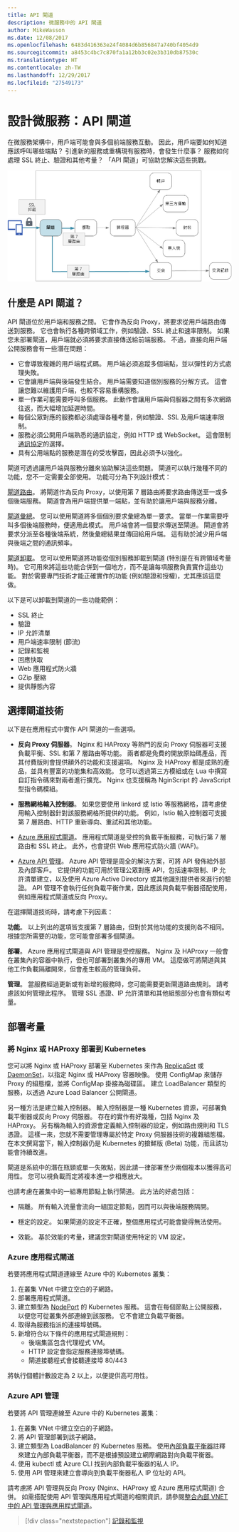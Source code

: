 ```yaml
---
title: API 閘道
description: 微服務中的 API 閘道
author: MikeWasson
ms.date: 12/08/2017
ms.openlocfilehash: 6483d416363e24f4084d6b856847a740bf4054d9
ms.sourcegitcommit: a8453c4bc7c870fa1a12bb3c02e3b310db87530c
ms.translationtype: HT
ms.contentlocale: zh-TW
ms.lasthandoff: 12/29/2017
ms.locfileid: "27549173"
---
```

# <a name="designing-microservices-api-gateways"></a>設計微服務：API 閘道

在微服務架構中，用戶端可能會與多個前端服務互動。 因此，用戶端要如何知道應該呼叫哪些端點？ 引進新的服務或重構現有服務時，會發生什麼事？ 服務如何處理 SSL 終止、驗證和其他考量？ 「API 閘道」可協助您解決這些挑戰。 

![](./images/gateway.png)

## <a name="what-is-an-api-gateway"></a>什麼是 API 閘道？

API 閘道位於用戶端和服務之間。 它會作為反向 Proxy，將要求從用戶端路由傳送到服務。 它也會執行各種跨領域工作，例如驗證、SSL 終止和速率限制。 如果您未部署閘道，用戶端就必須將要求直接傳送給前端服務。 不過，直接向用戶端公開服務會有一些潛在問題：

- 它會導致複雜的用戶端程式碼。 用戶端必須追蹤多個端點，並以彈性的方式處理失敗。 
- 它會讓用戶端與後端發生結合。 用戶端需要知道個別服務的分解方式。 這會讓您難以維護用戶端，也較不容易重構服務。
- 單一作業可能需要呼叫多個服務。 此動作會讓用戶端與伺服器之間有多次網路往返，而大幅增加延遲時間。 
- 每個公眾對應的服務都必須處理各種考量，例如驗證、SSL 及用戶端速率限制。 
- 服務必須公開用戶端熟悉的通訊協定，例如 HTTP 或 WebSocket。 這會限制[通訊協定](./interservice-communication.md)的選擇。 
- 具有公用端點的服務是潛在的受攻擊面，因此必須予以強化。

閘道可透過讓用戶端與服務分離來協助解決這些問題。 閘道可以執行幾種不同的功能，您不一定需要全部使用。 功能可分為下列設計模式：

[閘道路由](../patterns/gateway-routing.md)。 將閘道作為反向 Proxy，以使用第 7 層路由將要求路由傳送至一或多個後端服務。 閘道會為用戶端提供單一端點，並有助於讓用戶端與服務分離。 

[閘道彙總](../patterns/gateway-aggregation.md)。 您可以使用閘道將多個個別要求彙總為單一要求。 當單一作業需要呼叫多個後端服務時，便適用此模式。 用戶端會將一個要求傳送至閘道。 閘道會將要求分派至各種後端系統，然後彙總結果並傳回給用戶端。 這有助於減少用戶端與後端之間的通訊頻率。 

[閘道卸載](../patterns/gateway-offloading.md)。 您可以使用閘道將功能從個別服務卸載到閘道 (特別是在有跨領域考量時)。 它可用來將這些功能合併到一個地方，而不是讓每項服務負責實作這些功能。 對於需要專門技術才能正確實作的功能 (例如驗證和授權)，尤其應該這麼做。 

以下是可以卸載到閘道的一些功能範例：

- SSL 終止
- 驗證
- IP 允許清單
- 用戶端速率限制 (節流)
- 記錄和監視
- 回應快取
- Web 應用程式防火牆
- GZip 壓縮
- 提供靜態內容

## <a name="choosing-a-gateway-technology"></a>選擇閘道技術

以下是在應用程式中實作 API 閘道的一些選項。

- **反向 Proxy 伺服器**。 Nginx 和 HAProxy 等熱門的反向 Proxy 伺服器可支援負載平衡、SSL 和第 7 層路由等功能。 兩者都是免費的開放原始碼產品，而其付費版則會提供額外的功能和支援選項。 Nginx 及 HAProxy 都是成熟的產品，並具有豐富的功能集和高效能。 您可以透過第三方模組或在 Lua 中撰寫自訂指令碼來對兩者進行擴充。 Nginx 也支援稱為 NginScript 的 JavaScript 型指令碼模組。

- **服務網格輸入控制器**。 如果您要使用 linkerd 或 Istio 等服務網格，請考慮使用輸入控制器針對該服務網格所提供的功能。 例如，Istio 輸入控制器可支援第 7 層路由、HTTP 重新導向、重試和其他功能。 

- [Azure 應用程式閘道](/azure/application-gateway/)。 應用程式閘道是受控的負載平衡服務，可執行第 7 層路由和 SSL 終止。 此外，也會提供 Web 應用程式防火牆 (WAF)。

- [Azure API 管理](/azure/api-management/)。 Azure API 管理是周全的解決方案，可將 API 發佈給外部及內部客戶。 它提供的功能可用於管理公眾對應 API，包括速率限制、IP 允許清單建立，以及使用 Azure Active Directory 或其他識別提供者來進行的驗證。 API 管理不會執行任何負載平衡作業，因此應該與負載平衡器搭配使用，例如應用程式閘道或反向 Proxy。

在選擇閘道技術時，請考慮下列因素：

**功能**。 以上列出的選項皆支援第 7 層路由，但對於其他功能的支援則各不相同。 根據您所需要的功能，您可能會部署多個閘道。 

**部署**。 Azure 應用程式閘道與 API 管理是受控服務。 Nginx 及 HAProxy 一般會在叢集內的容器中執行，但也可部署到叢集外的專用 VM。 這麼做可將閘道與其他工作負載隔離開來，但會產生較高的管理負荷。

**管理**。 當服務經過更新或有新增的服務時，您可能需要更新閘道路由規則。 請考慮該如何管理此程序。 管理 SSL 憑證、IP 允許清單和其他組態部分也會有類似考量。

## <a name="deployment-considerations"></a>部署考量

### <a name="deploying-nginx-or-haproxy-to-kubernetes"></a>將 Nginx 或 HAProxy 部署到 Kubernetes

您可以將 Nginx 或 HAProxy 部署至 Kubernetes 來作為 [ReplicaSet](https://kubernetes.io/docs/concepts/workloads/controllers/replicaset/) 或 [DaemonSet](https://kubernetes.io/docs/concepts/workloads/controllers/daemonset/)，以指定 Nginx 或 HAProxy 容器映像。 使用 ConfigMap 來儲存 Proxy 的組態檔，並將 ConfigMap 掛接為磁碟區。 建立 LoadBalancer 類型的服務，以透過 Azure Load Balancer 公開閘道。 

<!-- - Configure a readiness probe that serves a static file from the gateway (rather than routing to another service). -->

另一種方法是建立輸入控制器。 輸入控制器是一種 Kubernetes 資源，可部署負載平衡器或反向 Proxy 伺服器。 存在的實作有好幾種，包括 Nginx 及 HAProxy。 另有稱為輸入的資源會定義輸入控制器的設定，例如路由規則和 TLS 憑證。 這樣一來，您就不需要管理專屬於特定 Proxy 伺服器技術的複雜組態檔。 在本文撰寫當下，輸入控制器仍是 Kubernetes 的搶鮮版 (Beta) 功能，而且該功能會持續改進。

閘道是系統中的潛在瓶頸或單一失敗點，因此請一律部署至少兩個複本以獲得高可用性。 您可以視負載而定將複本進一步相應放大。 

也請考慮在叢集中的一組專用節點上執行閘道。 此方法的好處包括：

- 隔離。 所有輸入流量會流向一組固定節點，因而可以與後端服務隔開。

- 穩定的設定。 如果閘道的設定不正確，整個應用程式可能會變得無法使用。 

- 效能。 基於效能的考量，建議您對閘道使用特定的 VM 設定。

<!-- - Load balancing. You can configure the external load balancer so that requests always go to a gateway node. That can save a network hop, which would otherwise happen whenever a request lands on a node that isn't running a gateway pod. This consideration applies mainly to large clusters, where the gateway runs on a relatively small fraction of the total nodes. In Azure Container Service (ACS), this approach currently requires [ACS Engine](https://github.com/Azure/acs-engine)) which allows you to create multiple agent pools. Then you can deploy the gateway as a DaemonSet to the front-end pool. -->

### <a name="azure-application-gateway"></a>Azure 應用程式閘道

若要將應用程式閘道連線至 Azure 中的 Kubernetes 叢集：

1. 在叢集 VNet 中建立空白的子網路。
2. 部署應用程式閘道。
3. 建立類型為 [NodePort](https://kubernetes.io/docs/concepts/services-networking/service/#type-nodeport) 的 Kubernetes 服務。 這會在每個節點上公開服務，以便您可從叢集外部連線到該服務。 它不會建立負載平衡器。
5. 取得為服務指派的連接埠號碼。
6. 新增符合以下條件的應用程式閘道規則：
    - 後端集區包含代理程式 VM。
    - HTTP 設定會指定服務連接埠號碼。
    - 閘道接聽程式會接聽連接埠 80/443
    
將執行個體計數設定為 2 以上，以便提供高可用性。

### <a name="azure-api-management"></a>Azure API 管理 

若要將 API 管理連線至 Azure 中的 Kubernetes 叢集：

1. 在叢集 VNet 中建立空白的子網路。
2. 將 API 管理部署到該子網路。
3. 建立類型為 LoadBalancer 的 Kubernetes 服務。 使用[內部負載平衡器](https://kubernetes.io/docs/concepts/services-networking/service/#internal-load-balancer)註釋來建立內部負載平衡器，而不是根據預設建立網際網路對向負載平衡器。
4. 使用 kubectl 或 Azure CLI 找到內部負載平衡器的私人 IP。
5. 使用 API 管理來建立會導向到負載平衡器私人 IP 位址的 API。

請考慮將 API 管理與反向 Proxy (Nginx、HAProxy 或 Azure 應用程式閘道) 合併。 如需搭配使用 API 管理與應用程式閘道的相關資訊，請參閱[整合內部 VNET 中的 API 管理與應用程式閘道](/azure/api-management/api-management-howto-integrate-internal-vnet-appgateway)。

> [!div class="nextstepaction"]
> [記錄和監視](./logging-monitoring.md)
